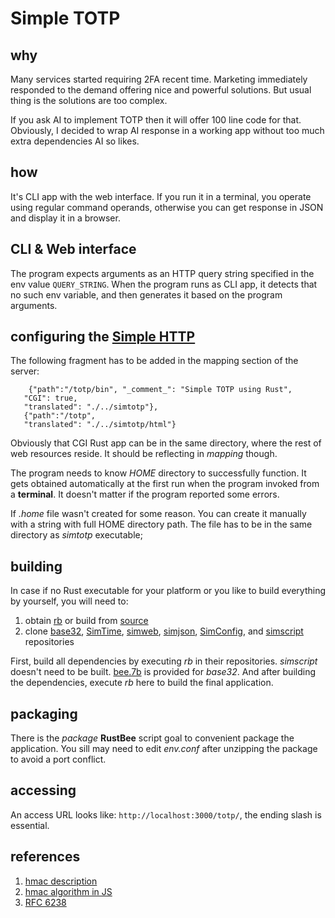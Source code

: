 # Simple TOTP

## why

Many services started requiring 2FA recent time. Marketing immediately responded to the demand
offering nice and powerful solutions. But usual thing is the solutions are too complex.

If you ask AI to implement TOTP then it will offer 100 line code for that. Obviously,
I decided to wrap AI response in a working app without too much extra dependencies AI so likes.

## how
It's CLI app with the web interface. If you run it in a terminal, you operate using regular command
operands, otherwise you can get response in JSON and display it in a browser.

## CLI & Web interface
The program expects arguments as an HTTP query string specified in the env value `QUERY_STRING`. When the program
runs as CLI app, it detects that no such env variable, and then generates it based on the program arguments.

## configuring the [Simple HTTP](https://github.com/vernisaz/simhttp)
The following fragment has to be added in the mapping section of the server:
```
    {"path":"/totp/bin", "_comment_": "Simple TOTP using Rust",
   "CGI": true,
   "translated": "./../simtotp"},
   {"path":"/totp",
   "translated": "./../simtotp/html"}
```
Obviously that CGI Rust app can be in the same directory, where the rest of web resources reside. It should be
reflecting in *mapping* though.

The program needs to know *HOME* directory to successfully function. It gets obtained automatically at
the first run when the program invoked from a **terminal**. It doesn't matter if the program reported some errors.

If _.home_ file wasn't created for some reason. You can create it manually with a string with full HOME directory path.
The file has to be in the same directory as *simtotp* executable;

## building
In case if no Rust executable for your platform or you like to build everything by yourself, you will need to:

1. obtain [rb](https://github.com/vernisaz/rust_bee/releases/tag/v1.15.01) or build from [source](https://github.com/vernisaz/rust_bee)
2. clone [base32](https://github.com/andreasots/base32/tree/master), [SimTime](https://github.com/vernisaz/simtime),
[simweb](https://github.com/vernisaz/simweb),
[simjson](https://github.com/vernisaz/simjson), [SimConfig](https://github.com/vernisaz/simconfig),
and [simscript](https://github.com/vernisaz/simscript) repositories

First, build all dependencies by executing _rb_ in their repositories. _simscript_ doesn't need to be built. [bee.7b](https://github.com/vernisaz/simtotp/blob/master/dep%20crates/README.md)
is provided for _base32_. And after building the dependencies, execute _rb_ here to build the final application.

## packaging
There is the _package_ **RustBee** script goal to convenient package the application. You sill may need to edit _env.conf_
after unzipping the package to avoid a port conflict.

## accessing
An access URL looks like: `http://localhost:3000/totp/`, the ending slash is essential.

## references
1. [hmac description](https://en.wikipedia.org/wiki/HMAC)
2. [hmac algorithm in JS](https://gist.github.com/stevendesu/2d52f7b5e1f1184af3b667c0b5e054b8)
3. [RFC 6238](https://datatracker.ietf.org/doc/html/rfc6238)